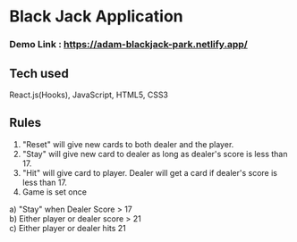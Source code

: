 # Black Jack Application
### Demo Link : https://adam-blackjack-park.netlify.app/


## Tech used

React.js(Hooks), JavaScript, HTML5, CSS3

## Rules 
1. "Reset" will give new cards to both dealer and the player.
2. "Stay" will give new card to dealer as long as dealer's score is less than 17.
3. "Hit" will give card to player. Dealer will get a card if dealer's score is less than 17.
4. Game is set once
              
 <div>a) "Stay" when Dealer Score > 17</div>
 <div>b) Either player or dealer score > 21</div>
 <div>c) Either player or dealer hits 21</div>


